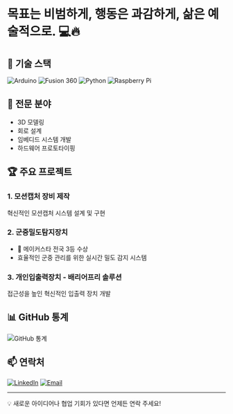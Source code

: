 # 목표는 비범하게, 행동은 과감하게, 삶은 예술적으로. 💻🔥

## 🔧 기술 스택
![Arduino](https://img.shields.io/badge/-Arduino-00979D?style=for-the-badge&logo=Arduino&logoColor=white)
![Fusion 360](https://img.shields.io/badge/-Fusion%20360-0696D7?style=for-the-badge&logo=autodesk&logoColor=white)
![Python](https://img.shields.io/badge/-Python-3776AB?style=for-the-badge&logo=python&logoColor=white)
![Raspberry Pi](https://img.shields.io/badge/-Raspberry%20Pi-C51A4A?style=for-the-badge&logo=Raspberry-Pi)

## 💼 전문 분야
- 3D 모델링
- 회로 설계
- 임베디드 시스템 개발
- 하드웨어 프로토타이핑

## 🏆 주요 프로젝트

### 1. 모션캡처 장비 제작
혁신적인 모션캡처 시스템 설계 및 구현

### 2. 군중밀도탐지장치
- 🥉 메이커스타 전국 3등 수상
- 효율적인 군중 관리를 위한 실시간 밀도 감지 시스템

### 3. 개인입출력장치 - 배리어프리 솔루션
접근성을 높인 혁신적인 입출력 장치 개발

## 📊 GitHub 통계

![GitHub 통계](https://github-readme-stats.vercel.app/api?username=YourGitHubUsername&show_icons=true&theme=radical)

## 📫 연락처

[![LinkedIn](https://img.shields.io/badge/-LinkedIn-0077B5?style=for-the-badge&logo=linkedin&logoColor=white)](Your-LinkedIn-URL)
[![Email](https://img.shields.io/badge/-Email-D14836?style=for-the-badge&logo=gmail&logoColor=white)](mailto:your.email@example.com)

---

💡 새로운 아이디어나 협업 기회가 있다면 언제든 연락 주세요!
